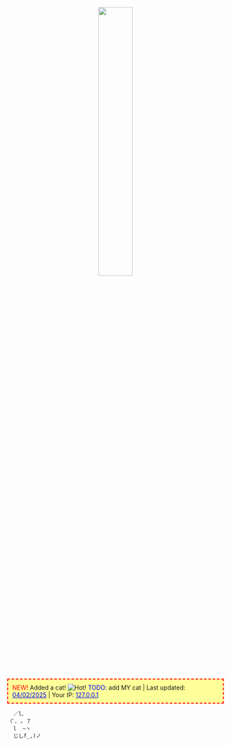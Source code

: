 <div align="center">

<img src="https://media.giphy.com/media/vFKqnCdLPNOKc/giphy.gif" width="40%" height="40%" />

</div>


<div style="background-color: #FFFF99; border: 2px dashed #FF0000; padding: 10px;">
<span style="color: #FF0000">NEW!</span> Added a cat! <img src="https://img.shields.io/badge/-HOT!-FF69B4" alt="Hot!"/> <span style="color: #0000EE">TODO:</span> add MY cat | Last updated: <span style="color: #0000EE; text-decoration: underline;">04/02/2025</span> |  Your IP: <span style="color: #0000EE; text-decoration: underline;">127.0.0.1</span>
</div>

```text
  ／l、             
（ﾟ､ ｡ ７         
  l  ~ヽ       
  じしf_,)ノ
```

</div>
